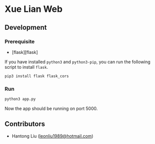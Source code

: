 # Xue Lian Web

## Development

### Prerequisite
- [flask][flask]

If you have installed `python3` and `python3-pip`, you can run the following script to install `flask`.
```sh
pip3 install flask flask_cors
```

### Run
```sh
python3 app.py
```
Now the app should be running on port 5000.

## Contributors
- Hantong Liu (leonliu1989@hotmail.com)
